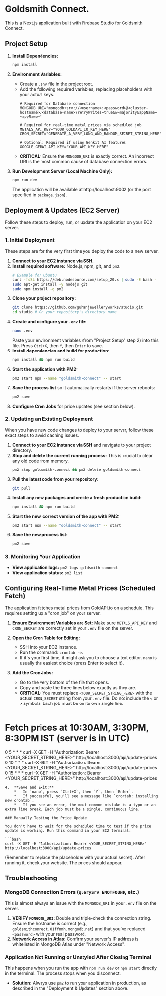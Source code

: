 # Goldsmith Connect.

This is a Next.js application built with Firebase Studio for Goldsmith Connect.

## Project Setup

1.  **Install Dependencies:**
    ```bash
    npm install
    ```

2.  **Environment Variables:**
    *   Create a `.env` file in the project root.
    *   Add the following required variables, replacing placeholders with your actual keys.
        ```env
        # Required for Database connection
        MONGODB_URI="mongodb+srv://<username>:<password>@<cluster-hostname>/<database-name>?retryWrites=true&w=majority&appName=<appName>"

        # Required for real-time metal prices via scheduled job
        METALS_API_KEY="YOUR_GOLDAPI_IO_KEY_HERE"
        CRON_SECRET="GENERATE_A_VERY_LONG_AND_RANDOM_SECRET_STRING_HERE"
        
        # Optional: Required if using Genkit AI features
        GOOGLE_GENAI_API_KEY="YOUR_API_KEY_HERE"
        ```
    *   **CRITICAL:** Ensure the `MONGODB_URI` is exactly correct. An incorrect URI is the most common cause of database connection errors.

3.  **Run Development Server (Local Machine Only):**
    ```bash
    npm run dev
    ```
    The application will be available at http://localhost:9002 (or the port specified in `package.json`).

## Deployment & Updates (EC2 Server)

Follow these steps to deploy, run, or update the application on your EC2 server.

### 1. Initial Deployment

These steps are for the very first time you deploy the code to a new server.

1.  **Connect to your EC2 instance via SSH.**
2.  **Install required software:** Node.js, npm, git, and `pm2`.
    ```bash
    # Example for Ubuntu
    curl -fsSL https://deb.nodesource.com/setup_20.x | sudo -E bash -
    sudo apt-get install -y nodejs git
    sudo npm install -g pm2
    ```
3.  **Clone your project repository:**
    ```bash
    git clone https://github.com/guhanjewelleryworks/studio.git
    cd studio # Or your repository's directory name
    ```
4.  **Create and configure your `.env` file:**
    ```bash
    nano .env
    ```
    Paste your environment variables (from "Project Setup" step 2) into this file. Press `Ctrl+X`, then `Y`, then `Enter` to save.
5.  **Install dependencies and build for production:**
    ```bash
    npm install && npm run build
    ```
6.  **Start the application with PM2:**
    ```bash
    pm2 start npm --name "goldsmith-connect" -- start
    ```
7.  **Save the process list** so it automatically restarts if the server reboots:
    ```bash
    pm2 save
    ```
8.  **Configure Cron Jobs** for price updates (see section below).

### 2. Updating an Existing Deployment

When you have new code changes to deploy to your server, follow these exact steps to avoid caching issues.

1.  **Connect to your EC2 instance via SSH** and navigate to your project directory.
2.  **Stop and delete the current running process:** This is crucial to clear any old code from memory.
    ```bash
    pm2 stop goldsmith-connect && pm2 delete goldsmith-connect
    ```
3.  **Pull the latest code from your repository:**
    ```bash
    git pull
    ```
4.  **Install any new packages and create a fresh production build:**
    ```bash
    npm install && npm run build
    ```
5.  **Start the new, correct version of the app with PM2:**
    ```bash
    pm2 start npm --name "goldsmith-connect" -- start
    ```
6.  **Save the new process list:**
    ```bash
    pm2 save
    ```

### 3. Monitoring Your Application

*   **View application logs:** `pm2 logs goldsmith-connect`
*   **View application status:** `pm2 list`

## Configuring Real-Time Metal Prices (Scheduled Fetch)

The application fetches metal prices from GoldAPI.io on a schedule. This requires setting up a "cron job" on your server.

1.  **Ensure Environment Variables are Set:** Make sure `METALS_API_KEY` and `CRON_SECRET` are correctly set in your `.env` file on the server.
2.  **Open the Cron Table for Editing:**
    *   SSH into your EC2 instance.
    *   Run the command: `crontab -e`.
    *   If it's your first time, it might ask you to choose a text editor. `nano` is usually the easiest choice (press Enter to select it).
3.  **Add the Cron Jobs:**
    *   Go to the very bottom of the file that opens.
    *   Copy and paste the three lines below exactly as they are.
    *   **CRITICAL:** You must replace `<YOUR_SECRET_STRING_HERE>` with the actual `CRON_SECRET` string from your `.env` file. Do not include the `<` or `>` symbols. Each job must be on its own single line.

    ```
# Fetch prices at 10:30AM, 3:30PM, 8:30PM IST (server is in UTC)
0 5 * * * curl -X GET -H "Authorization: Bearer <YOUR_SECRET_STRING_HERE>" http://localhost:3000/api/update-prices
0 10 * * * curl -X GET -H "Authorization: Bearer <YOUR_SECRET_STRING_HERE>" http://localhost:3000/api/update-prices
0 15 * * * curl -X GET -H "Authorization: Bearer <YOUR_SECRET_STRING_HERE>" http://localhost:3000/api/update-prices
```
4.  **Save and Exit:**
    *   In `nano`, press `Ctrl+X`, then `Y`, then `Enter`.
    *   If successful, you'll see a message like `crontab: installing new crontab`.
    *   If you see an error, the most common mistake is a typo or an extra line break. Each job must be a single, continuous line.

### Manually Testing the Price Update

You don't have to wait for the scheduled time to test if the price update is working. Run this command in your EC2 terminal:

```bash
curl -X GET -H "Authorization: Bearer <YOUR_SECRET_STRING_HERE>" http://localhost:3000/api/update-prices
```
(Remember to replace the placeholder with your actual secret). After running it, check your website. The prices should appear.

## Troubleshooting

### MongoDB Connection Errors (`querySrv ENOTFOUND`, etc.)

This is almost always an issue with the `MONGODB_URI` in your `.env` file on the server.
1.  **VERIFY `MONGODB_URI`:** Double and triple-check the connection string. Ensure the hostname is correct (e.g., `goldsmithconnect.01ffnmh.mongodb.net`) and that you've replaced `<password>` with your real password.
2.  **Network Access in Atlas:** Confirm your server's IP address is whitelisted in MongoDB Atlas under "Network Access".

### Application Not Running or Unstyled After Closing Terminal

This happens when you run the app with `npm run dev` or `npm start` directly in the terminal. The process stops when you disconnect.
*   **Solution:** Always use `pm2` to run your application in production, as described in the "Deployment & Updates" section above.
